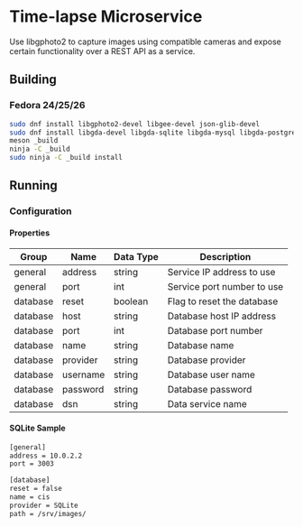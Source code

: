 # Time-lapse Microservice

Use libgphoto2 to capture images using compatible cameras and expose certain
functionality over a REST API as a service.

## Building

### Fedora 24/25/26

```bash
sudo dnf install libgphoto2-devel libgee-devel json-glib-devel
sudo dnf install libgda-devel libgda-sqlite libgda-mysql libgda-postgres
meson _build
ninja -C _build
sudo ninja -C _build install
```

## Running

### Configuration

#### Properties

| Group    | Name        | Data Type    | Description                |
| -------- | ----------- | ------------ | -------------------------- |
| general  | address     | string       | Service IP address to use  |
| general  | port        | int          | Service port number to use |
| database | reset       | boolean      | Flag to reset the database |
| database | host        | string       | Database host IP address   |
| database | port        | int          | Database port number       |
| database | name        | string       | Database name              |
| database | provider    | string       | Database provider          |
| database | username    | string       | Database user name         |
| database | password    | string       | Database password          |
| database | dsn         | string       | Data service name          |

#### SQLite Sample

```bash
[general]
address = 10.0.2.2
port = 3003

[database]
reset = false
name = cis
provider = SQLite
path = /srv/images/
```

